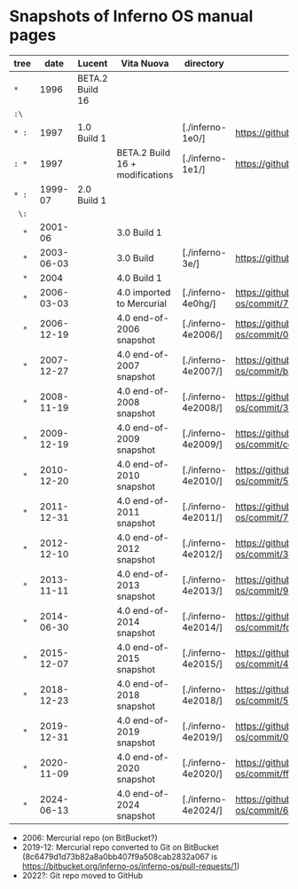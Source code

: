 # Snapshots of Inferno OS manual pages

| tree  | date       | Lucent          | Vita Nuova                      | directory           | source                                                                                   |
|-------|------------|-----------------|---------------------------------|---------------------|------------------------------------------------------------------------------------------|
| `*  ` | 1996       | BETA.2 Build 16 |                                 |                     |                                                                                          |
| `:\ ` |            |                 |                                 |                     |                                                                                          |
| `* :` | 1997       | 1.0 Build 1     |                                 | [./inferno-1e0/]    | https://github.com/inferno-os/inferno-1e0                                                |
| `: *` | 1997       |                 | BETA.2 Build 16 + modifications | [./inferno-1e1/]    | https://github.com/inferno-os/inferno-1e1                                                |
| `* :` | 1999-07    | 2.0 Build 1     |                                 |                     |                                                                                          |
| ` \:` |            |                 |                                 |                     |                                                                                          |
| `  *` | 2001-06    |                 | 3.0 Build 1                     |                     |                                                                                          |
| `  *` | 2003-06-03 |                 | 3.0 Build <last>                | [./inferno-3e/]     | https://github.com/inferno-os/inferno-3e                                                 |
| `  *` | 2004       |                 | 4.0 Build 1                     |                     |                                                                                          |
| `  *` | 2006-03-03 |                 | 4.0 imported to Mercurial       | [./inferno-4e0hg/]  | https://github.com/inferno-os/inferno-os/commit/74a4d8c26dd3c1e9febcb717cfd6cb6512991a7a |
| `  *` | 2006-12-19 |                 | 4.0 end-of-2006 snapshot        | [./inferno-4e2006/] | https://github.com/inferno-os/inferno-os/commit/0e96539ff7cff23233d3f0a64bb285b385a3a1f4 |
| `  *` | 2007-12-27 |                 | 4.0 end-of-2007 snapshot        | [./inferno-4e2007/] | https://github.com/inferno-os/inferno-os/commit/b43c1ca5eb5fc65b93ae935a568432712797b049 |
| `  *` | 2008-11-19 |                 | 4.0 end-of-2008 snapshot        | [./inferno-4e2008/] | https://github.com/inferno-os/inferno-os/commit/35da2feea738176e4f6e98e412f28e4fdb79ceac |
| `  *` | 2009-12-19 |                 | 4.0 end-of-2009 snapshot        | [./inferno-4e2009/] | https://github.com/inferno-os/inferno-os/commit/cc8204a326b4d4f4213a28c97130677a829e4091 |
| `  *` | 2010-12-20 |                 | 4.0 end-of-2010 snapshot        | [./inferno-4e2010/] | https://github.com/inferno-os/inferno-os/commit/52f16d1848f6b09be704656b278eb3dba30416bd |
| `  *` | 2011-12-31 |                 | 4.0 end-of-2011 snapshot        | [./inferno-4e2011/] | https://github.com/inferno-os/inferno-os/commit/70847ce7c3d2ee9800014eb328f362b8e335ac76 |
| `  *` | 2012-12-10 |                 | 4.0 end-of-2012 snapshot        | [./inferno-4e2012/] | https://github.com/inferno-os/inferno-os/commit/35d297e4cdffea9f5d876142dcc5cd9b59d66622 |
| `  *` | 2013-11-11 |                 | 4.0 end-of-2013 snapshot        | [./inferno-4e2013/] | https://github.com/inferno-os/inferno-os/commit/9289f13ae7ef1f735ad9146de7b73c75425d9cb6 |
| `  *` | 2014-06-30 |                 | 4.0 end-of-2014 snapshot        | [./inferno-4e2014/] | https://github.com/inferno-os/inferno-os/commit/fd3db37e4301445f112600ce4041a1a99a563d36 |
| `  *` | 2015-12-07 |                 | 4.0 end-of-2015 snapshot        | [./inferno-4e2015/] | https://github.com/inferno-os/inferno-os/commit/4967dadcdf358bb3b8237f5a877490b87d3d2b8a |
| `  *` | 2018-12-23 |                 | 4.0 end-of-2018 snapshot        | [./inferno-4e2018/] | https://github.com/inferno-os/inferno-os/commit/55520626f59983d296c98c008af92f7c5c27bf5f |
| `  *` | 2019-12-31 |                 | 4.0 end-of-2019 snapshot        | [./inferno-4e2019/] | https://github.com/inferno-os/inferno-os/commit/012b00b7e47ed291b1f2ab07745f5a53db357c91 |
| `  *` | 2020-11-09 |                 | 4.0 end-of-2020 snapshot        | [./inferno-4e2020/] | https://github.com/inferno-os/inferno-os/commit/ff5ab8e7bad9f4c04b5d06dbc4290fe0f43c4467 |
| `  *` | 2024-06-13 |                 | 4.0 end-of-2024 snapshot        | [./inferno-4e2024/] | https://github.com/inferno-os/inferno-os/commit/67e70befb2ad0058fd7894be34c492ddb6d09988 |

- 2006: Mercurial repo (on BitBucket?)
- 2019-12: Mercurial repo converted to Git on BitBucket (8c6479d1d73b82a8a0bb407f9a508cab2832a067 is https://bitbucket.org/inferno-os/inferno-os/pull-requests/1)
- 2022?: Git repo moved to GitHub
